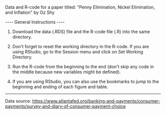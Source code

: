 Data and R-code for a paper titled: "Penny Elimination, Nickel Elimination, and Inflation" by Oz Shy

---- General Instructions ----

1. Download the data (.RDS) file and the R-code file (.R) into the same directory.

2. Don't forget to reset the working directory in the R-code. If you are using RStudio, go to the Session menu and click on Set Working Directory.

3. Run the R-code from the beginning to the end (don't skip any code in the middle because new variables might be defined).

4. If you are using RStudio, you can also use the bookmarks to jump to the beginning and ending of each figure and table. 

--------------------
Data source: https://www.atlantafed.org/banking-and-payments/consumer-payments/survey-and-diary-of-consumer-payment-choice
